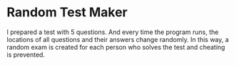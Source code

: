 # Random Test Maker
 I prepared a test with 5 questions. And every time the program runs, the locations of all questions and their answers change randomly. In this way, a random exam is created for each person who solves the test and cheating is prevented.
